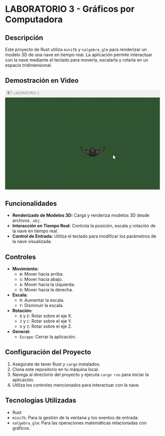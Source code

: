# LABORATORIO 3 - Gráficos por Computadora

## Descripción
Este proyecto de Rust utiliza `minifb` y `nalgebra_glm` para renderizar un modelo 3D de una nave en tiempo real. La aplicación permite interactuar con la nave mediante el teclado para moverla, escalarla y rotarla en un espacio tridimensional.

## Demostración en Video
![Demostración del LABORATORIO 3](Videolab3.gif)

## Funcionalidades
- **Renderizado de Modelos 3D:** Carga y renderiza modelos 3D desde archivos `.obj`.
- **Interacción en Tiempo Real:** Controla la posición, escala y rotación de la nave en tiempo real.
- **Control de Entrada:** Utiliza el teclado para modificar los parámetros de la nave visualizada.

## Controles
- **Movimiento:**
  - `W`: Mover hacia arriba.
  - `S`: Mover hacia abajo.
  - `A`: Mover hacia la izquierda.
  - `D`: Mover hacia la derecha.
- **Escala:**
  - `R`: Aumentar la escala.
  - `F`: Disminuir la escala.
- **Rotación:**
  - `Q` y `E`: Rotar sobre el eje X.
  - `Z` y `C`: Rotar sobre el eje Y.
  - `U` y `I`: Rotar sobre el eje Z.
- **General:**
  - `Escape`: Cerrar la aplicación.

## Configuración del Proyecto
1. Asegúrate de tener Rust y `cargo` instalados.
2. Clona este repositorio en tu máquina local.
3. Navega al directorio del proyecto y ejecuta `cargo run` para iniciar la aplicación.
4. Utiliza los controles mencionados para interactuar con la nave.

## Tecnologías Utilizadas
- Rust
- `minifb`: Para la gestión de la ventana y los eventos de entrada.
- `nalgebra_glm`: Para las operaciones matemáticas relacionadas con gráficos.
